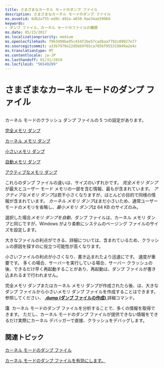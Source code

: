 ```yaml
---
title: さまざまなカーネル モードのダンプ ファイル
description: さまざまなカーネル モードのダンプ ファイル
ms.assetid: 6db2a755-ed9c-492a-a650-9ae34ae59968
keywords:
- ダンプ ファイル、カーネル モードのファイルの種類
ms.date: 05/23/2017
ms.localizationpriority: medium
ms.openlocfilehash: f963d98be95c454f2be57cadbaaf792c09927e77
ms.sourcegitcommit: a33b7978e22d5bb9f65ca7056f955319049a2e4c
ms.translationtype: MT
ms.contentlocale: ja-JP
ms.lasthandoff: 01/31/2019
ms.locfileid: "56549209"
---
```

# <a name="varieties-of-kernel-mode-dump-files"></a>さまざまなカーネル モードのダンプ ファイル


## <span id="ddk_varieties_of_kernel_mode_dump_files_dbg"></span><span id="DDK_VARIETIES_OF_KERNEL_MODE_DUMP_FILES_DBG"></span>


カーネル モードのクラッシュ ダンプ ファイルの 5 つの設定があります。

[完全メモリ ダンプ](complete-memory-dump.md)

[カーネル メモリ ダンプ](kernel-memory-dump.md)

[小さいメモリ ダンプ](small-memory-dump.md)

[自動メモリ ダンプ](automatic-memory-dump.md)

[アクティブなメモリ ダンプ](active-memory-dump.md)

これらのダンプ ファイルの違いは、サイズのいずれかです。 *完全メモリ ダンプ*が最大とユーザー モード メモリの一部を含む情報、最もが含まれています。 *アクティブなメモリ ダンプ*は若干小さくなりますが、ほとんどの目的で同様の情報が含まれています。  *カーネル メモリ ダンプ*はまだ小さいため、通常ユーザー モードのメモリを省略し、*最小メモリ ダンプ*は 64 KB のサイズのみ。

選択した場合*メモリ ダンプを自動*、ダンプ ファイルは、カーネル メモリ ダンプと同じですが、Windows がより柔軟にシステムのページング ファイルのサイズを設定します。

大きなファイルの利点ができる、詳細については、含まれているため、クラッシュの原因を探すのに役立つ可能性が高くなります。

小さいファイルの利点が小さくなり、書き込まれたより迅速にです。 速度が重要です。 多くの場合、サーバーを実行している場合、サーバー クラッシュの後、できるだけ早く再起動することがあり、再起動は、ダンプ ファイルが書き込まれるまで行われません。

完全メモリ ダンプまたはカーネル メモリ ダンプが作成されたら後、は、大きなダンプ ファイルから小さいメモリ ダンプ ファイルを作成することはできます。 参照してください、 [ **.dump (ダンプ ファイルの作成)** ](-dump--create-dump-file-.md)詳細コマンド。

**注**  カーネル モードのダンプ ファイルを分析することで、多くの情報を取得できます。 ただし、カーネル モードのダンプ ファイルが提供できない情報をできるだけ実際にカーネル デバッガーで直接、クラッシュをデバッグします。

 

## <a name="span-idrelatedtopicsspanrelated-topics"></a><span id="related_topics"></span>関連トピック


[カーネル モードのダンプ ファイル](kernel-mode-dump-files.md)

[カーネル モードのダンプ ファイルを有効にします。](enabling-a-kernel-mode-dump-file.md)

 

 






